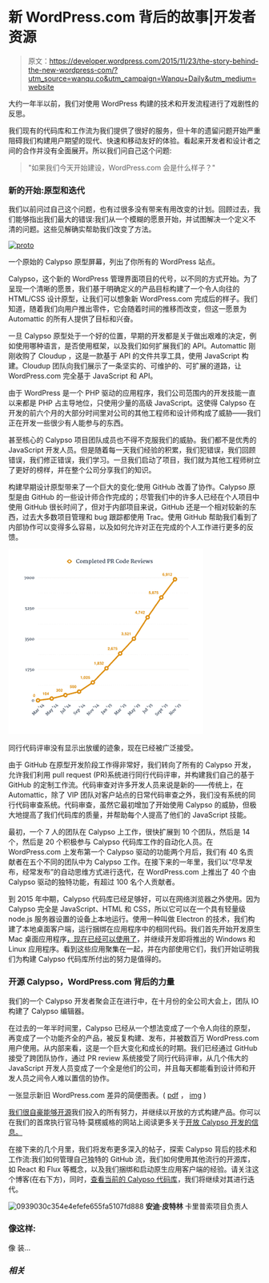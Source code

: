 # 新 WordPress.com 背后的故事|开发者资源

> 原文：<https://developer.wordpress.com/2015/11/23/the-story-behind-the-new-wordpress-com/?utm_source=wanqu.co&utm_campaign=Wanqu+Daily&utm_medium=website>

大约一年半以前，我们对使用 WordPress 构建的技术和开发流程进行了戏剧性的反思。

我们现有的代码库和工作流为我们提供了很好的服务，但十年的遗留问题开始严重阻碍我们构建用户期望的现代、快速和移动友好的体验。看起来开发者和设计者之间的合作并没有全面展开。所以我们问自己这个问题:

> "如果我们今天开始建设，WordPress.com 会是什么样子？"

### 新的开始:原型和迭代

我们以前问过自己这个问题，也有过很多没有带来有用改变的计划。回顾过去，我们能够指出我们最大的错误:我们从一个模糊的愿景开始，并试图解决一个定义不清的问题。这些见解确实帮助我们改变了方法。

[![proto](img/6df8dbc6b381a44fc99f976ef6828f93.png)](https://developer.files.wordpress.com/2015/11/proto.png)

一个原始的 Calypso 原型屏幕，列出了你所有的 WordPress 站点。

Calypso，这个新的 WordPress 管理界面项目的代号，以不同的方式开始。为了呈现一个清晰的愿景，我们基于明确定义的产品目标构建了一个令人向往的 HTML/CSS 设计原型，让我们可以想象新 WordPress.com 完成后的样子。我们知道，随着我们向用户推出零件，它会随着时间的推移而改变，但这一愿景为 Automattic 的所有人提供了目标和兴奋。

一旦 Calypso 原型处于一个好的位置，早期的开发都是关于做出艰难的决定，例如使用哪种语言，是否使用框架，以及我们如何扩展我们的 API。Automattic 刚刚收购了 Cloudup ，这是一款基于 API 的文件共享工具，使用 JavaScript 构建。Cloudup 团队向我们展示了一条坚实的、可维护的、可扩展的道路，让 WordPress.com 完全基于 JavaScript 和 API。

由于 WordPress 是一个 PHP 驱动的应用程序，我们公司范围内的开发技能一直以来都是 PHP 占主导地位，只使用少量的高级 JavaScript。这使得 Calypso 在开发的前六个月的大部分时间里对公司的其他工程师和设计师构成了威胁——我们正在开发一些很少有人能参与的东西。

甚至核心的 Calypso 项目团队成员也不得不克服我们的威胁。我们都不是优秀的 JavaScript 开发人员。但是随着每一天我们经验的积累，我们犯错误，我们回顾错误，我们修正错误，我们学习。一旦我们启动了项目，我们就为其他工程师树立了更好的榜样，并在整个公司分享我们的知识。

构建早期设计原型带来了一个巨大的变化:使用 GitHub 改善了协作。Calypso 原型是由 GitHub 的一些设计师合作完成的；尽管我们中的许多人已经在个人项目中使用 GitHub 很长时间了，但对于内部项目来说，GitHub 还是一个相对较新的东西，过去大多数项目管理和 bug 跟踪都使用 Trac。使用 GitHub 帮助我们看到了内部协作可以变得多么容易，以及如何允许对正在完成的个人工作进行更多的反馈。

[![prs](img/58786655a39a4263b42fb691abdda590.png)](https://developer.files.wordpress.com/2015/11/prs.png)

同行代码评审没有显示出放缓的迹象，现在已经被广泛接受。

由于 GitHub 在原型开发阶段工作得非常好，我们转向了所有的 Calypso 开发，允许我们利用 pull request (PR)系统进行同行代码评审，并构建我们自己的基于 GitHub 的定制工作流。代码审查对许多开发人员来说是新的——传统上，在 Automattic，除了 VIP 团队对客户站点的日常代码审查之外，我们没有系统的同行代码审查系统。代码审查，虽然它最初增加了开始使用 Calypso 的威胁，但极大地提高了我们代码库的质量，并帮助每个人提高了他们的 JavaScript 技能。

最初，一个 7 人的团队在 Calypso 上工作，很快扩展到 10 个团队，然后是 14 个，然后是 20 个积极参与 Calypso 代码库工作的自动化人员。在 WordPress.com 上发布第一个 Calypso 驱动的功能两个月后，我们有 40 名贡献者在五个不同的团队中为 Calypso 工作。在接下来的一年里，我们以“尽早发布，经常发布”的自动思维方式进行迭代，在 WordPress.com 上推出了 40 个由 Calypso 驱动的独特功能，有超过 100 名个人贡献者。

到 2015 年中期，Calypso 代码库已经足够好，可以在网络浏览器之外使用。因为 Calypso 完全是 JavaScript、HTML 和 CSS，所以它可以在一个具有轻量级 node.js 服务器设置的设备上本地运行。使用一种叫做 Electron 的技术，我们构建了本地桌面客户端，运行捆绑在应用程序中的相同代码。我们首先开始开发原生 Mac 桌面应用程序[，现在已经可以使用了](http://desktop.wordpress.com)，并继续开发即将推出的 Windows 和 Linux 应用程序。看到这些应用聚集在一起，并在内部使用它们，我们开始证明我们为构建 Calypso 代码库所付出的努力是值得的。

### 开源 Calypso，WordPress.com 背后的力量

我们的一个 Calypso 开发者聚会正在进行中，在十月份的全公司大会上，团队 IO 构建了 Calypso 编辑器。

在过去的一年半时间里，Calypso 已经从一个想法变成了一个令人向往的原型，再变成了一个功能齐全的产品，被反复构建、发布，并被数百万 WordPress.com 用户使用。从内部来看，这是一个巨大变化和成长的时期。我们已经通过 GitHub 接受了跨团队协作，通过 PR review 系统接受了同行代码评审，从几个伟大的 JavaScript 开发人员变成了一个全是他们的公司，并且每天都能看到设计师和开发人员之间令人难以置信的协作。

一张显示新旧 WordPress.com 差异的简便图表。( [pdf](https://developer.files.wordpress.com/2015/11/whats-new-wpcom2.pdf) ， [img](https://developer.files.wordpress.com/2015/11/whats-new-wpcom2x2.png) )

[我们很自豪能够开源](https://developer.wordpress.com/calypso/)我们投入的所有努力，并继续以开放的方式构建产品。你可以在我们的首席执行官马特·莫楞威格的网站上阅读更多关于[开放 Calypso 开发的信息。](http://ma.tt/2015/11/dance-to-calypso/)

在接下来的几个月里，我们将发布更多深入的帖子，探索 Calypso 背后的技术和工作流:我们如何管理自己独特的 GitHub 流，我们如何使用其他流行的开源库，如 React 和 Flux 等概念，以及我们捆绑和启动原生应用客户端的经验。请关注这个博客(在右下方)，同时，[查看当前的 Calypso 代码库](https://github.com/Automattic/wp-calypso)，我们将继续对其进行迭代。

![0939030c354e4efefe655fa5107fd888](img/581746561b04a83936a30a8fd05f240e.png) **安迪·皮特林**
卡里普索项目负责人

### 像这样:

像 装...

### *相关*